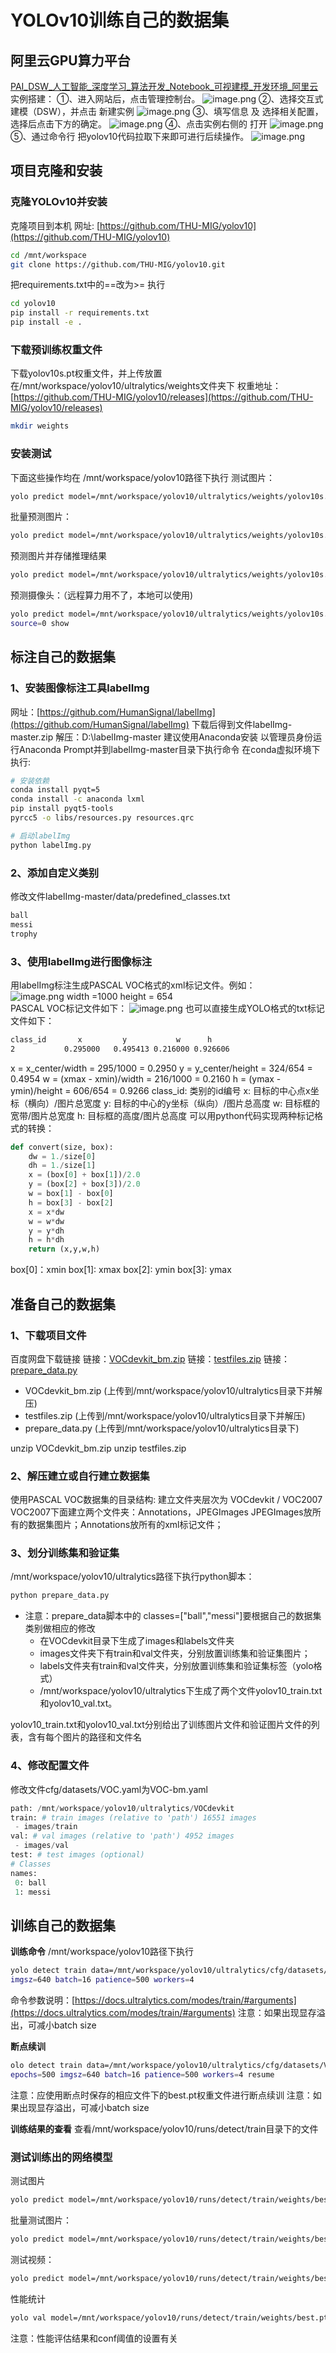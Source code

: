 ﻿# YOLOv10训练自己的数据集
## 阿里云GPU算力平台
[PAI_DSW_人工智能_深度学习_算法开发_Notebook_可视建模_开发环境_阿里云](https://www.aliyun.com/activity/bigdata/pai/dsw?spm=5176.21213303.J_qCOwPWspKEuWcmp8qiZNQ.21.3fea2f3docwKw1&scm=20140722.S_card%40%40%E5%95%86%E5%93%81%40%401892983.S_card0.ID_card%40%40%E5%95%86%E5%93%81%40%401892983-RL_pai~DAS~dsw-LOC_search~UND~card~UND~item-OR_ser-V_3-RE_cardOld-P0_0)
实例搭建：
①、进入网站后，点击管理控制台。
![image.png](https://img-blog.csdnimg.cn/img_convert/47cc8659b19cb7b979a790b15d2dec4e.png)
②、选择交互式建模（DSW），并点击 新建实例
![image.png](https://img-blog.csdnimg.cn/img_convert/f23029875b436827d5730c5b4366cded.png)
③、填写信息 及 选择相关配置，选择后点击下方的确定。
![image.png](https://img-blog.csdnimg.cn/img_convert/77962b2f0ebbf4d2ee3bb4bc6fcdbdfe.png)
④、点击实例右侧的 打开
![image.png](https://img-blog.csdnimg.cn/img_convert/2337ecf34f79da1b56d49816002f4be3.png)
⑤、通过命令行 把yolov10代码拉取下来即可进行后续操作。
![image.png](https://img-blog.csdnimg.cn/img_convert/3380eb267331d1bd6fb0dc5a7799939a.png)
## 项目克隆和安装  
### 克隆YOLOv10并安装
克隆项目到本机
网址: [https://github.com/THU-MIG/yolov10](https://github.com/THU-MIG/yolov10)
```bash
cd /mnt/workspace
git clone https://github.com/THU-MIG/yolov10.git
```
把requirements.txt中的==改为>=
执行
```bash
cd yolov10
pip install -r requirements.txt
pip install -e .
```
### 下载预训练权重文件
下载yolov10s.pt权重文件，并上传放置在/mnt/workspace/yolov10/ultralytics/weights文件夹下
权重地址：[https://github.com/THU-MIG/yolov10/releases](https://github.com/THU-MIG/yolov10/releases)
```bash
mkdir weights
```
### 安装测试
下面这些操作均在 /mnt/workspace/yolov10路径下执行
测试图片：
```bash
yolo predict model=/mnt/workspace/yolov10/ultralytics/weights/yolov10s.pt source=/mnt/workspace/yolov10/ultralytics/assets/bus.jpg
```
批量预测图片：
```bash
yolo predict model=/mnt/workspace/yolov10/ultralytics/weights/yolov10s.pt source=/mnt/workspace/yolov10/ultralytics/assets
```
预测图片并存储推理结果
```bash
yolo predict model=/mnt/workspace/yolov10/ultralytics/weights/yolov10s.pt source=/mnt/workspace/yolov10/ultralytics/assets/bus.jpg save_txt
```
预测摄像头：（远程算力用不了，本地可以使用)
```bash
yolo predict model=/mnt/workspace/yolov10/ultralytics/weights/yolov10s.pt 
source=0 show
```

## 标注自己的数据集
###  1、安装图像标注工具labelImg  
网址：[https://github.com/HumanSignal/labelImg](https://github.com/HumanSignal/labelImg)
下载后得到文件labelImg-master.zip 
解压：D:\labelImg-master 
建议使用Anaconda安装
以管理员身份运行Anaconda Prompt并到labelImg-master目录下执行命令 
在conda虚拟环境下执行:  
```bash
# 安装依赖
conda install pyqt=5
conda install -c anaconda lxml
pip install pyqt5-tools
pyrcc5 -o libs/resources.py resources.qrc

# 启动labelImg
python labelImg.py
```
###  2、添加自定义类别 
 修改文件labelImg-master/data/predefined_classes.txt  
```latex
ball
messi
trophy
```
###  3、使用labelImg进行图像标注  
 用labelImg标注生成PASCAL VOC格式的xml标记文件。例如：  
![image.png](https://img-blog.csdnimg.cn/img_convert/2d3c153334d945210a577cc400319ae8.png)
 width =1000   height = 654  
 PASCAL VOC标记文件如下：
![image.png](https://img-blog.csdnimg.cn/img_convert/d8e7fe9f67337c31ed79aac454603c87.png)
 也可以直接生成YOLO格式的txt标记文件如下：
```latex
class_id       x         y           w      h  
2           0.295000   0.495413 0.216000 0.926606
```
 x = x_center/width = 295/1000 = 0.2950 
y = y_center/height = 324/654 = 0.4954 
w = (xmax - xmin)/width = 216/1000 = 0.2160 
h = (ymax - ymin)/height = 606/654 = 0.9266 
class_id: 类别的id编号 
x: 目标的中心点x坐标（横向）/图片总宽度 
y: 目标的中心的y坐标（纵向）/图片总高度 
w: 目标框的宽带/图片总宽度 
h: 目标框的高度/图片总高度 
可以用python代码实现两种标记格式的转换：  
```python
def convert(size, box):
    dw = 1./size[0]
    dh = 1./size[1]
    x = (box[0] + box[1])/2.0
    y = (box[2] + box[3])/2.0
    w = box[1] - box[0]
    h = box[3] - box[2]
    x = x*dw
    w = w*dw
    y = y*dh
    h = h*dh
    return (x,y,w,h)
```
box[0]：xmin 
box[1]:  xmax 
box[2]:  ymin 
box[3]:  ymax  
## 准备自己的数据集
### 1、下载项目文件
百度网盘下载链接
链接：[VOCdevkit_bm.zip](https://pan.baidu.com/s/1s61gc6DGYNjzfxNqu6NLaA?pwd=c4db) 
链接：[testfiles.zip](https://pan.baidu.com/s/10QJvP-4DWvxroWkd9FH5yg?pwd=wjkb) 
链接：[prepare_data.py](https://pan.baidu.com/s/1UeYHTvEdVCOpATHmftALtg?pwd=b0zj) 

- VOCdevkit_bm.zip (上传到/mnt/workspace/yolov10/ultralytics目录下并解压)
- testfiles.zip (上传到/mnt/workspace/yolov10/ultralytics目录下并解压)
- prepare_data.py (上传到/mnt/workspace/yolov10/ultralytics目录下)

unzip VOCdevkit_bm.zip
unzip testfiles.zip
### 2、解压建立或自行建立数据集  
使用PASCAL VOC数据集的目录结构:
建立文件夹层次为 VOCdevkit / VOC2007
VOC2007下面建立两个文件夹：Annotations，JPEGImages
JPEGImages放所有的数据集图片；Annotations放所有的xml标记文件；
### 3、划分训练集和验证集
/mnt/workspace/yolov10/ultralytics路径下执行python脚本：
```python
python prepare_data.py
```

- 注意：prepare_data脚本中的 classes=["ball","messi"]要根据自己的数据集类别做相应的修改
   - 在VOCdevkit目录下生成了images和labels文件夹
   - images文件夹下有train和val文件夹，分别放置训练集和验证集图片；
   - labels文件夹有train和val文件夹，分别放置训练集和验证集标签（yolo格式）
   - /mnt/workspace/yolov10/ultralytics下生成了两个文件yolov10_train.txt和yolov10_val.txt。

yolov10_train.txt和yolov10_val.txt分别给出了训练图片文件和验证图片文件的列表，含有每个图片的路径和文件名
### 4、修改配置文件
修改文件cfg/datasets/VOC.yaml为VOC-bm.yaml
```python
path: /mnt/workspace/yolov10/ultralytics/VOCdevkit  
train: # train images (relative to 'path') 16551 images
 - images/train 
val: # val images (relative to 'path') 4952 images
 - images/val
test: # test images (optional)
# Classes
names:
 0: ball
 1: messi
```
## 训练自己的数据集
**训练命令**
/mnt/workspace/yolov10路径下执行
```bash
yolo detect train data=/mnt/workspace/yolov10/ultralytics/cfg/datasets/VOC-bm.yaml model=/mnt/workspace/yolov10/ultralytics/weights/yolov10s.pt epochs=500 
imgsz=640 batch=16 patience=500 workers=4
```
命令参数说明：[https://docs.ultralytics.com/modes/train/#arguments](https://docs.ultralytics.com/modes/train/#arguments)
注意：如果出现显存溢出，可减小batch size

**断点续训**
```bash
olo detect train data=/mnt/workspace/yolov10/ultralytics/cfg/datasets/VOC-bm.yaml model=/mnt/workspace/ultralytics/runs/detect/train/weights/best.pt 
epochs=500 imgsz=640 batch=16 patience=500 workers=4 resume
```
注意：应使用断点时保存的相应文件下的best.pt权重文件进行断点续训
注意：如果出现显存溢出，可减小batch size

**训练结果的查看**
查看/mnt/workspace/yolov10/runs/detect/train目录下的文件

### 测试训练出的网络模型
测试图片
```bash
yolo predict model=/mnt/workspace/yolov10/runs/detect/train/weights/best.pt source=/mnt/workspace/yolov10/ultralytics/testfiles/img1.jpg conf=0.5
```
批量测试图片：
```bash
yolo predict model=/mnt/workspace/yolov10/runs/detect/train/weights/best.pt source=/mnt/workspace/yolov10/ultralytics/testfiles conf=0.5
```
测试视频：
```bash
yolo predict model=/mnt/workspace/yolov10/runs/detect/train/weights/best.pt source=/mnt/workspace/yolov10/ultralytics/testfiles/messi.mp4 show
```
性能统计
```bash
yolo val model=/mnt/workspace/yolov10/runs/detect/train/weights/best.pt data=/mnt/workspace/yolov10/ultralytics/cfg/datasets/VOC-bm.yaml conf=0.25
```
注意：性能评估结果和conf阈值的设置有关
